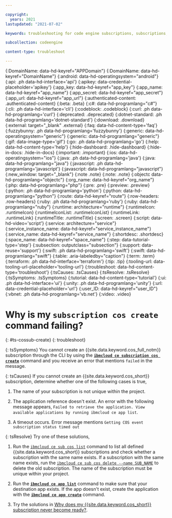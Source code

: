 ```yaml
---

copyright:
  years: 2021
lastupdated: "2021-07-02"

keywords: troubleshooting for code engine subscriptions, subscriptions, tips for subscriptions, ping, object storage

subcollection: codeengine

content-type: troubleshoot

---
```


{:DomainName: data-hd-keyref="APPDomain"}
{:DomainName: data-hd-keyref="DomainName"}
{:android: data-hd-operatingsystem="android"}
{:api: .ph data-hd-interface='api'}
{:apikey: data-credential-placeholder='apikey'}
{:app_key: data-hd-keyref="app_key"}
{:app_name: data-hd-keyref="app_name"}
{:app_secret: data-hd-keyref="app_secret"}
{:app_url: data-hd-keyref="app_url"}
{:authenticated-content: .authenticated-content}
{:beta: .beta}
{:c#: data-hd-programlang="c#"}
{:cli: .ph data-hd-interface='cli'}
{:codeblock: .codeblock}
{:curl: .ph data-hd-programlang='curl'}
{:deprecated: .deprecated}
{:dotnet-standard: .ph data-hd-programlang='dotnet-standard'}
{:download: .download}
{:external: target="_blank" .external}
{:faq: data-hd-content-type='faq'}
{:fuzzybunny: .ph data-hd-programlang='fuzzybunny'}
{:generic: data-hd-operatingsystem="generic"}
{:generic: data-hd-programlang="generic"}
{:gif: data-image-type='gif'}
{:go: .ph data-hd-programlang='go'}
{:help: data-hd-content-type='help'}
{:hide-dashboard: .hide-dashboard}
{:hide-in-docs: .hide-in-docs}
{:important: .important}
{:ios: data-hd-operatingsystem="ios"}
{:java: .ph data-hd-programlang='java'}
{:java: data-hd-programlang="java"}
{:javascript: .ph data-hd-programlang='javascript'}
{:javascript: data-hd-programlang="javascript"}
{:new_window: target="_blank"}
{:note .note}
{:note: .note}
{:objectc data-hd-programlang="objectc"}
{:org_name: data-hd-keyref="org_name"}
{:php: data-hd-programlang="php"}
{:pre: .pre}
{:preview: .preview}
{:python: .ph data-hd-programlang='python'}
{:python: data-hd-programlang="python"}
{:route: data-hd-keyref="route"}
{:row-headers: .row-headers}
{:ruby: .ph data-hd-programlang='ruby'}
{:ruby: data-hd-programlang="ruby"}
{:runtime: architecture="runtime"}
{:runtimeIcon: .runtimeIcon}
{:runtimeIconList: .runtimeIconList}
{:runtimeLink: .runtimeLink}
{:runtimeTitle: .runtimeTitle}
{:screen: .screen}
{:script: data-hd-video='script'}
{:service: architecture="service"}
{:service_instance_name: data-hd-keyref="service_instance_name"}
{:service_name: data-hd-keyref="service_name"}
{:shortdesc: .shortdesc}
{:space_name: data-hd-keyref="space_name"}
{:step: data-tutorial-type='step'}
{:subsection: outputclass="subsection"}
{:support: data-reuse='support'}
{:swift: .ph data-hd-programlang='swift'}
{:swift: data-hd-programlang="swift"}
{:table: .aria-labeledby="caption"}
{:term: .term}
{:terraform: .ph data-hd-interface='terraform'}
{:tip: .tip}
{:tooling-url: data-tooling-url-placeholder='tooling-url'}
{:troubleshoot: data-hd-content-type='troubleshoot'}
{:tsCauses: .tsCauses}
{:tsResolve: .tsResolve}
{:tsSymptoms: .tsSymptoms}
{:tutorial: data-hd-content-type='tutorial'}
{:ui: .ph data-hd-interface='ui'}
{:unity: .ph data-hd-programlang='unity'}
{:url: data-credential-placeholder='url'}
{:user_ID: data-hd-keyref="user_ID"}
{:vbnet: .ph data-hd-programlang='vb.net'}
{:video: .video}


# Why is my `subscription cos create` command failing?
{: #ts-cossub-create}
{: troubleshoot}

{: tsSymptoms}
You cannot create an {{site.data.keyword.cos_full_notm}} subscription through the CLI by using the 
[**`ibmcloud ce subscription cos create`**](/docs/codeengine?topic=codeengine-cli#cli-subscription-cos-create) command and you receive an error that mentions `failed` in the message.

{: tsCauses}
If you cannot create an {{site.data.keyword.cos_short}} subscription, determine whether one of the following cases is true,

1. The name of your subscription is not unique within the project. 

2. The application reference doesn't exist. An error with the following message appears, `Failed to retrieve the application. View available applications by running ibmcloud ce app list`.

3. A timeout occurs. Error message mentions `Getting COS event subscription status timed out`

{: tsResolve}
Try one of these solutions,

1. Run the [`ibmcloud ce sub cos list`](/docs/codeengine?topic=codeengine-cli#cli-subscription-cos-list) command to list all defined {{site.data.keyword.cos_short}} subscriptions and check whether a subscription with the same name exists. If a subscription with the same name exists, run the [`ibmcloud ce sub cos delete --name SUB_NAME`](/docs/codeengine?topic=codeengine-cli#cli-subscription-cos-delete) to delete the old subscription. The name of the subscription must be unique within your project.

2. Run the [**`ibmcloud ce app list`**](/docs/codeengine?topic=codeengine-cli#cli-application-list) command to make sure that your destination app exists. If the app doesn't exist, create the application with the [**`ibmcloud ce app create`**](/docs/codeengine?topic=codeengine-cli#cli-application-create) command.

3. Try the solutions in [Why does my {{site.data.keyword.cos_short}} subscription never become ready?](/docs/codeengine?topic=codeengine-ts-cossub-notready).

